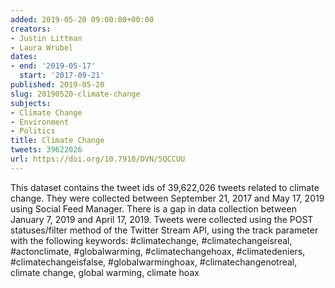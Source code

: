 ```yaml
---
added: 2019-05-20 09:00:00+00:00
creators:
- Justin Littman
- Laura Wrubel
dates:
- end: '2019-05-17'
  start: '2017-09-21'
published: 2019-05-20
slug: 20190520-climate-change
subjects:
- Climate Change
- Environment
- Politics
title: Climate Change
tweets: 39622026
url: https://doi.org/10.7910/DVN/5QCCUU
---
```


This dataset contains the tweet ids of 39,622,026 tweets related to  climate change. They were collected between September 21, 2017 and  May 17, 2019 using Social Feed Manager. There is a gap in data collection  between January 7, 2019 and April 17, 2019. Tweets were collected using the  POST statuses/filter method of the Twitter Stream API, using the track  parameter with the following keywords:  #climatechange, #climatechangeisreal, #actonclimate, #globalwarming, #climatechangehoax,  #climatedeniers, #climatechangeisfalse, #globalwarminghoax, #climatechangenotreal,  climate change, global warming, climate hoax
